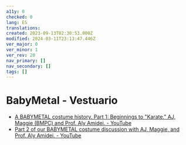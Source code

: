 ```yaml
---
a11y: 0
checked: 0
lang: ES
translations: 
created: 2023-09-13T02:30:53.000Z
modified: 2024-03-11T23:13:47.446Z
ver_major: 0
ver_minor: 1
ver_rev: 20
nav_primary: []
nav_secondary: []
tags: []
---
```

# BabyMetal - Vestuario

* [A BABYMETAL costume history. Part 1: Beginnings to "Karate." AJ, Maggie (BMPC) and Prof. Aly Amidei. - YouTube](https://www.youtube.com/watch?v=a5VTBjoyWL4&list=PLbMSceCLFM-S8CORnK0CqGFCgdb2HKsU6&index=6&ab_channel=AndrewHartley)
* [Part 2 of our BABYMETAL costume discussion with AJ, Maggie, and Prof. Aly Amidei. - YouTube](https://www.youtube.com/watch?v=YaDOhttev08&list=PLbMSceCLFM-S8CORnK0CqGFCgdb2HKsU6&index=5&ab_channel=AndrewHartley)